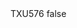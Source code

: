 <?xml version="1.0" encoding="UTF-8"?>
<CustomMetadata xmlns="http://soap.sforce.com/2006/04/metadata">
    <label>TXU576</label>
    <protected>false</protected>
</CustomMetadata>
